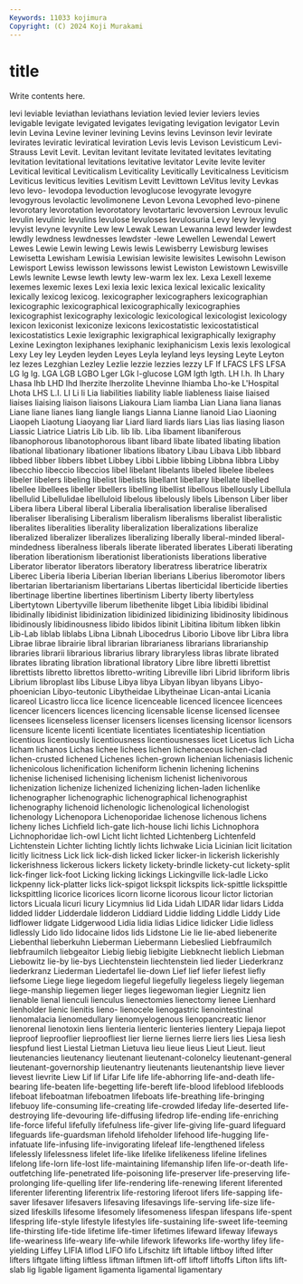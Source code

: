 ```yaml
---
Keywords: 11033 kojimura
Copyright: (C) 2024 Koji Murakami
---
```


# title

Write contents here.



levi
leviable leviathan leviathans leviation levied levier leviers levies levigable levigate
levigated levigates levigating levigation levigator Levin levin Levina Levine leviner
levining Levins levins Levinson levir levirate levirates leviratic leviratical leviration
Levis levis Levison Levisticum Levi-Strauss Levit Levit. Levitan levitant levitate
levitated levitates levitating levitation levitational levitations levitative levitator Levite levite
leviter Levitical levitical Leviticalism Leviticality Levitically Leviticalness Leviticism Leviticus leviticus
levities Levitism Levitt Levittown LeVitus levity Levkas levo levo- levodopa
levoduction levoglucose levogyrate levogyre levogyrous levolactic levolimonene Levon Levona Levophed
levo-pinene levorotary levorotation levorotatory levotartaric levoversion Levroux levulic levulin levulinic
levulins levulose levuloses levulosuria Levy levy levying levyist levyne levynite
Lew lew Lewak Lewan Lewanna lewd lewder lewdest lewdly lewdness
lewdnesses lewdster -lewe Lewellen Lewendal Lewert Lewes Lewie Lewin lewing
Lewis lewis Lewisberry Lewisburg lewises Lewisetta Lewisham Lewisia Lewisian lewisite
lewisites Lewisohn Lewison Lewisport Lewiss lewisson lewissons lewist Lewiston Lewistown
Lewisville Lewls lewnite Lewse lewth lewty lew-warm lex lex. Lexa
Lexell lexeme lexemes lexemic lexes Lexi lexia lexic lexica lexical
lexicalic lexicality lexically lexicog lexicog. lexicographer lexicographers lexicographian lexicographic lexicographical
lexicographically lexicographies lexicographist lexicography lexicologic lexicological lexicologist lexicology lexicon lexiconist
lexiconize lexicons lexicostatistic lexicostatistical lexicostatistics Lexie lexigraphic lexigraphical lexigraphically lexigraphy
Lexine Lexington lexiphanes lexiphanic lexiphanicism Lexis lexis lexological Lexy Ley
ley Leyden leyden Leyes Leyla leyland leys leysing Leyte Leyton
lez lezes Lezghian Lezley Lezlie lezzie lezzies lezzy LF lf
LFACS LFS LFSA LG lg lg. LGA LGB LGBO Lger
LGk l-glucose LGM lgth lgth. LH l.h. lh Lhary Lhasa
lhb LHD lhd lherzite lherzolite Lhevinne lhiamba Lho-ke L'Hospital Lhota
LHS L.I. LI Li li Lia liabilities liability liable liableness
liaise liaised liaises liaising liaison liaisons Liakoura Liam liamba Lian
Liana liana lianas Liane liane lianes liang liangle liangs Lianna
Lianne lianoid Liao Liaoning Liaopeh Liaotung Liaoyang liar Liard liard
liards liars Lias lias liasing liason Liassic Liatrice Liatris Lib
Lib. lib lib. Liba libament libaniferous libanophorous libanotophorous libant libard
libate libated libating libation libational libationary libationer libations libatory Libau
Libava Libb libbard libbed libber libbers libbet Libbey Libbi Libbie
libbing Libbna libbra Libby libecchio libeccio libeccios libel libelant libelants
libeled libelee libelees libeler libelers libeling libelist libelists libellant libellary
libellate libelled libellee libellees libeller libellers libelling libellist libellous libellously
Libellula libellulid Libellulidae libelluloid libelous libelously libels Libenson Liber liber
Libera libera Liberal liberal Liberalia liberalisation liberalise liberalised liberaliser liberalising
Liberalism liberalism liberalisms liberalist liberalistic liberalites liberalities liberality liberalization liberalizations
liberalize liberalized liberalizer liberalizes liberalizing liberally liberal-minded liberal-mindedness liberalness liberals
liberate liberated liberates Liberati liberating liberation liberationism liberationist liberationists liberations
liberative Liberator liberator liberators liberatory liberatress liberatrice liberatrix Liberec Liberia
liberia Liberian liberian liberians Liberius liberomotor libers libertarian libertarianism libertarians
Libertas liberticidal liberticide liberties libertinage libertine libertines libertinism Liberty liberty
libertyless Libertytown Libertyville liberum libethenite libget Libia libidibi libidinal libidinally
libidinist libidinization libidinized libidinizing libidinosity libidinous libidinously libidinousness libido libidos
libinit Libitina libitum libken libkin Lib-Lab liblab liblabs Libna Libnah
Libocedrus Liborio Libove libr Libra libra Librae librae librairie libral
librarian librarianess librarians librarianship libraries librarii librarious librarius library libraryless
libras librate librated librates librating libration librational libratory Libre libre
libretti librettist librettists libretto librettos libretto-writing Libreville libri Librid libriform
libris Librium libroplast libs Libuse Libya libya Libyan libyan libyans
Libyo-phoenician Libyo-teutonic Libytheidae Libytheinae Lican-antai Licania licareol Licastro licca lice
licence licenceable licenced licencee licencees licencer licencers licences licencing licensable
license licensed licensee licensees licenseless licenser licensers licenses licensing licensor
licensors licensure licente licenti licentiate licentiates licentiateship licentiation licentious licentiously
licentiousness licentiousnesses licet Licetus lich Licha licham lichanos Lichas lichee
lichees lichen lichenaceous lichen-clad lichen-crusted lichened Lichenes lichen-grown lichenian licheniasis
lichenic lichenicolous lichenification licheniform lichenin lichening lichenins lichenise lichenised lichenising
lichenism lichenist lichenivorous lichenization lichenize lichenized lichenizing lichen-laden lichenlike lichenographer
lichenographic lichenographical lichenographist lichenography lichenoid lichenologic lichenological lichenologist lichenology Lichenopora
Lichenoporidae lichenose lichenous lichens licheny liches Lichfield lich-gate lich-house lichi
lichis Lichnophora Lichnophoridae lich-owl Licht licht lichted Lichtenberg Lichtenfeld Lichtenstein
Lichter lichting lichtly lichts lichwake Licia Licinian licit licitation licitly
licitness Lick lick lick-dish licked licker licker-in lickerish lickerishly lickerishness
lickerous lickers lickety lickety-brindle lickety-cut lickety-split lick-finger lick-foot Licking licking
lickings Lickingville lick-ladle Licko lickpenny lick-platter licks lick-spigot lickspit lickspits
lick-spittle lickspittle lickspittling licorice licorices licorn licorne licorous licour lictor
lictorian lictors Licuala licuri licury Licymnius lid Lida Lidah LIDAR
lidar lidars Lidda lidded lidder Lidderdale lidderon Liddiard Liddie lidding
Liddle Liddy Lide lidflower lidgate Lidgerwood Lidia lidia lidias Lidice
lidicker Lidie lidless lidlessly Lido lido lidocaine lidos lids Lidstone
Lie lie lie-abed liebenerite Liebenthal lieberkuhn Lieberman Liebermann Liebeslied Liebfraumilch
liebfraumilch liebgeaitor Liebig liebig liebigite Liebknecht lieblich Liebman Liebowitz lie-by
lie-bys Liechtenstein liechtenstein lied lieder Liederkranz liederkranz Liederman Liedertafel lie-down
Lief lief liefer liefest liefly liefsome Liege liege liegedom liegeful
liegefully liegeless liegely liegeman liege-manship liegemen lieger lieges liegewoman liegier
Liegnitz lien lienable lienal lienculi lienculus lienectomies lienectomy lienee Lienhard
lienholder lienic lienitis lieno- lienocele lienogastric lienointestinal lienomalacia lienomedullary lienomyelogenous
lienopancreatic lienor lienorenal lienotoxin liens lienteria lienteric lienteries lientery Liepaja
liepot lieproof lieprooflier lieproofliest lier lierne liernes lierre liers lies
Liesa liesh liespfund liest Liestal Lietman Lietuva lieu lieue lieus
Lieut Lieut. lieut lieutenancies lieutenancy lieutenant lieutenant-colonelcy lieutenant-general lieutenant-governorship lieutenantry
lieutenants lieutenantship lieve liever lievest lievrite Liew Lif lif Lifar
Life life life-abhorring life-and-death life-bearing life-beaten life-begetting life-bereft life-blood lifeblood
lifebloods lifeboat lifeboatman lifeboatmen lifeboats life-breathing life-bringing lifebuoy life-consuming life-creating
life-crowded lifeday life-deserted life-destroying life-devouring life-diffusing lifedrop life-ending life-enriching life-force
lifeful lifefully lifefulness life-giver life-giving life-guard lifeguard lifeguards life-guardsman lifehold
lifeholder lifehood life-hugging life-infatuate life-infusing life-invigorating lifeleaf life-lengthened lifeless lifelessly
lifelessness lifelet life-like lifelike lifelikeness lifeline lifelines lifelong life-lorn life-lost
life-maintaining lifemanship lifen life-or-death life-outfetching life-penetrated life-poisoning life-preserver life-preserving life-prolonging
life-quelling lifer life-rendering life-renewing liferent liferented liferenter liferenting liferentrix life-restoring
liferoot lifers life-sapping life-saver lifesaver lifesavers lifesaving lifesavings life-serving life-size
life-sized lifeskills lifesome lifesomely lifesomeness lifespan lifespans life-spent lifespring life-style
lifestyle lifestyles life-sustaining life-sweet life-teeming life-thirsting life-tide lifetime life-timer lifetimes
lifeward lifeway lifeways life-weariness life-weary life-while lifework lifeworks life-worthy lifey
life-yielding Liffey LIFIA liflod LIFO lifo Lifschitz lift liftable liftboy
lifted lifter lifters liftgate lifting liftless liftman liftmen lift-off liftoff
liftoffs Lifton lifts lift-slab lig ligable ligament ligamenta ligamental ligamentary
